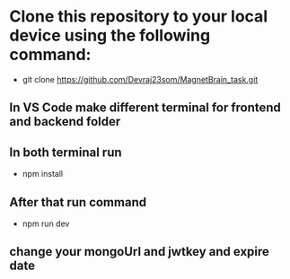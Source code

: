 # Clone this repository to your local device using the following command:
* git clone https://github.com/Devraj23som/MagnetBrain_task.git

## In VS Code make different terminal for frontend and backend folder
## In both terminal run 
* npm install
## After that run command
* npm run dev

## change your mongoUrl and jwtkey and expire date 
